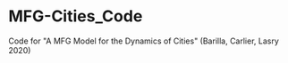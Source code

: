 # MFG-Cities_Code
 Code for "A MFG Model for the Dynamics of Cities" (Barilla, Carlier, Lasry 2020)

